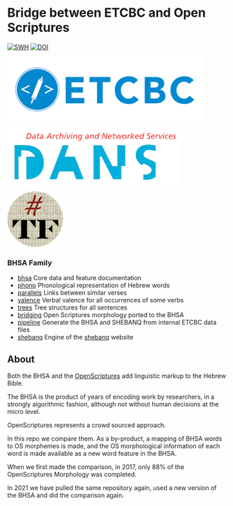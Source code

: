 # Bridge between ETCBC and Open Scriptures

[![SWH](https://archive.softwareheritage.org/badge/origin/https://github.com/ETCBC/bridging/)](https://archive.softwareheritage.org/browse/origin/https://github.com/ETCBC/bridging/)
[![DOI](https://zenodo.org/badge/116673254.svg)](https://zenodo.org/badge/latestdoi/116673254)

[![etcbc](programs/images/etcbc.png)](http://www.etcbc.nl)
[![dans](programs/images/dans.png)](https://dans.knaw.nl/en)
[![tf](programs/images/tf-small.png)](https://annotation.github.io/text-fabric/tf)

### BHSA Family

* [bhsa](https://github.com/etcbc/bhsa) Core data and feature documentation
* [phono](https://github.com/etcbc/phono) Phonological representation of Hebrew words
* [parallels](https://github.com/etcbc/parallels) Links between similar verses
* [valence](https://github.com/etcbc/valence) Verbal valence for all occurrences
  of some verbs
* [trees](https://github.com/etcbc/trees) Tree structures for all sentences
* [bridging](https://github.com/etcbc/bridging) Open Scriptures morphology
  ported to the BHSA
* [pipeline](https://github.com/etcbc/pipeline) Generate the BHSA and SHEBANQ
  from internal ETCBC data files
* [shebanq](https://github.com/etcbc/shebanq) Engine of the
  [shebanq](https://shebanq.ancient-data.org) website

## About

Both the BHSA and the
[OpenScriptures](https://github.com/openscriptures/morphhb)
add linguistic markup to the Hebrew Bible.

The BHSA is the product of years of encoding work by researchers,
in a strongly algorithmic fashion,
although not without human decisions at the micro level.

OpenScriptures represents a crowd sourced approach.

In this repo we compare them.
As a by-product, a mapping of BHSA words to OS morphemes is made,
and the OS morphological information of each word is made available
as a new word feature in the BHSA.

When we first made the comparison, in 2017,
only 88% of the OpenScriptures Morphology was completed.

In 2021 we have pulled the same repository again, used a new version of the BHSA
and did the comparison again.

